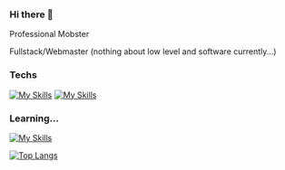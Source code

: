 ### Hi there 👋

Professional Mobster

Fullstack/Webmaster (nothing about low level and software currently...)

### Techs
[![My Skills](https://skills.thijs.gg/icons?i=html,css,js,ts,nodejs)](https://skills.thijs.gg)
[![My Skills](https://skills.thijs.gg/icons?i=react,node)](https://skills.thijs.gg)

### Learning...
[![My Skills](https://skills.thijs.gg/icons?i=py,c)](https://skills.thijs.gg)


[![Top Langs](https://github-readme-stats.vercel.app/api/top-langs/?username=SerjeiMikailov&layout=compact&theme=dracula&langs_count=10)](https://github.com/anuraghazra/github-readme-stats)
